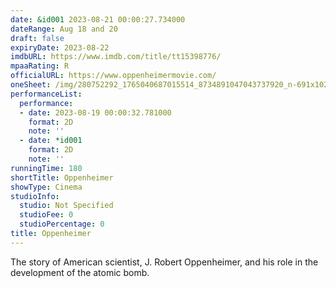 ```yaml
---
date: &id001 2023-08-21 00:00:27.734000
dateRange: Aug 18 and 20
draft: false
expiryDate: 2023-08-22
imdbURL: https://www.imdb.com/title/tt15398776/
mpaaRating: R
officialURL: https://www.oppenheimermovie.com/
oneSheet: /img/280752292_1765040687015514_8734891047043737920_n-691x1024.jpg
performanceList:
  performance:
  - date: 2023-08-19 00:00:32.781000
    format: 2D
    note: ''
  - date: *id001
    format: 2D
    note: ''
runningTime: 180
shortTitle: Oppenheimer
showType: Cinema
studioInfo:
  studio: Not Specified
  studioFee: 0
  studioPercentage: 0
title: Oppenheimer
---
```


The story of American scientist, J. Robert Oppenheimer, and his role in the development of the atomic bomb.